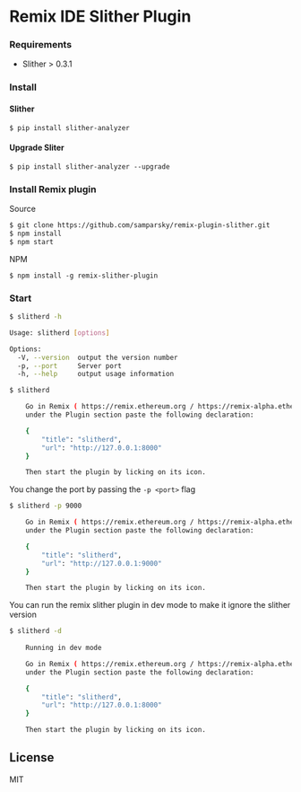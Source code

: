 # Remix IDE Slither Plugin

### Requirements
* Slither > 0.3.1

### Install 

#### Slither

```console
$ pip install slither-analyzer
```

#### Upgrade Sliter

```console
$ pip install slither-analyzer --upgrade
```

### Install Remix plugin

Source

```bash
$ git clone https://github.com/samparsky/remix-plugin-slither.git
$ npm install
$ npm start 
```

NPM
```console
$ npm install -g remix-slither-plugin
```

### Start

```sh
$ slitherd -h

Usage: slitherd [options]

Options:
  -V, --version  output the version number
  -p, --port     Server port
  -h, --help     output usage information
```

```sh
$ slitherd

    Go in Remix ( https://remix.ethereum.org / https://remix-alpha.ethereum.org ) / settings tab,
    under the Plugin section paste the following declaration:

    {
        "title": "slitherd",
        "url": "http://127.0.0.1:8000"
    }

    Then start the plugin by licking on its icon.
```

You change the port by passing the `-p <port>` flag

```sh
$ slitherd -p 9000

    Go in Remix ( https://remix.ethereum.org / https://remix-alpha.ethereum.org ) / settings tab,
    under the Plugin section paste the following declaration:

    {
        "title": "slitherd",
        "url": "http://127.0.0.1:9000"
    }

    Then start the plugin by licking on its icon.
```


You can run the remix slither plugin in dev mode to make it ignore
the slither version

```sh
$ slitherd -d
    
    Running in dev mode

    Go in Remix ( https://remix.ethereum.org / https://remix-alpha.ethereum.org ) / settings tab,
    under the Plugin section paste the following declaration:

    {
        "title": "slitherd",
        "url": "http://127.0.0.1:8000"
    }

    Then start the plugin by licking on its icon.
```

License
-------
MIT
